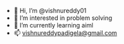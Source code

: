 - 👋 Hi, I’m @vishnureddy01
- 👀 I’m interested in problem solving
- 🌱 I’m currently learning aiml
- 📫 vishnureddypadigela@gmail.com


<!---
vishnureddy01/vishnureddy01 is a ✨ special ✨ repository because its `README.md` (this file) appears on your GitHub profile.
You can click the Preview link to take a look at your changes.
--->
